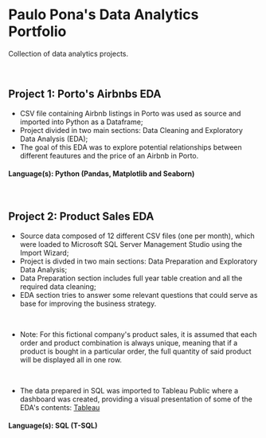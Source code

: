 # Paulo Pona's Data Analytics Portfolio

Collection of data analytics projects. 

<br />

## Project 1: Porto's Airbnbs EDA 

* CSV file containing Airbnb listings in Porto was used as source and imported into Python as a Dataframe;
* Project divided in two main sections: Data Cleaning and Exploratory Data Analysis (EDA);
* The goal of this EDA was to explore potential relationships between different feautures and the price of an Airbnb in Porto.

#### Language(s): Python (Pandas, Matplotlib and Seaborn)

<br />

## Project 2: Product Sales EDA

* Source data composed of 12 different CSV files (one per month), which were loaded to Microsoft SQL Server Management Studio using the Import Wizard;
* Project is divded in two main sections: Data Preparation and Exploratory Data Analysis;
* Data Preparation section includes full year table creation and all the required data cleaning;
* EDA section tries to answer some relevant questions that could serve as base for improving the business strategy.

<br />

* Note: For this fictional company's product sales, it is assumed that each order and product combination is always unique, meaning that if a product is bought in a particular order, the full quantity of said product will be displayed all in one row. 

<br />

* The data prepared in SQL was imported to Tableau Public where a dashboard was created, providing a visual presentation of some of the EDA's contents: [Tableau](https://public.tableau.com/app/profile/paulop)

#### Language(s): SQL (T-SQL)
